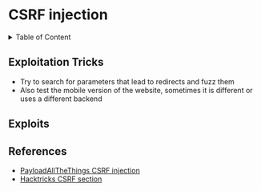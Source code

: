 # CSRF injection

<details>

<summary>Table of Content</summary>

* [Exploitation Tricks](csrf.md#exploitation-tricks)
* [Exploits](csrf.md#exploits)
* [References](csrf.md#references)

</details>

## Exploitation Tricks

* Try to search for parameters that lead to redirects and fuzz them
* Also test the mobile version of the website, sometimes it is different or uses a different backend

## Exploits

## References

* [PayloadAllTheThings CSRF injection](https://swisskyrepo.github.io/PayloadsAllTheThingsWeb/CSRF%20Injection/)
* [Hacktricks CSRF section](https://book.hacktricks.xyz/pentesting-web/csrf-cross-site-request-forgery)

